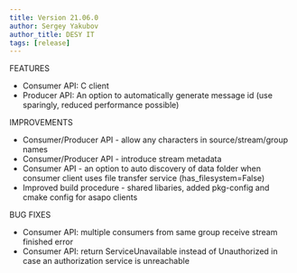 ```yaml
---
title: Version 21.06.0
author: Sergey Yakubov
author_title: DESY IT
tags: [release]
---
```


FEATURES
* Consumer API: C client 
* Producer API: An option to automatically generate message id (use sparingly, reduced performance possible)  

IMPROVEMENTS
* Consumer/Producer API - allow any characters in source/stream/group names
* Consumer/Producer API - introduce stream metadata
* Consumer API - an option to auto discovery of data folder when consumer client uses file transfer service (has_filesystem=False)
* Improved build procedure - shared libaries, added pkg-config and cmake config for asapo clients  

BUG FIXES
* Consumer API: multiple consumers from same group receive stream finished error 
* Consumer API: return ServiceUnavailable instead of Unauthorized in case an authorization service is unreachable 
